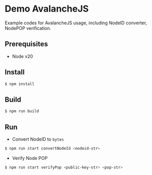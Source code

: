# Demo AvalancheJS

Example codes for AvalancheJS usage, including NodeID converter, NodePOP verification.

## Prerequisites

- Node v20

## Install

```sh
$ npm install
```

## Build

```sh
$ npm run build
```

## Run

- Convert NodeID to `bytes`

```sh
$ npm run start convertNodeId <nodeid-str>
```

- Verify Node POP

```sh
$ npm run start verifyPop <public-key-str> <pop-str>
```
